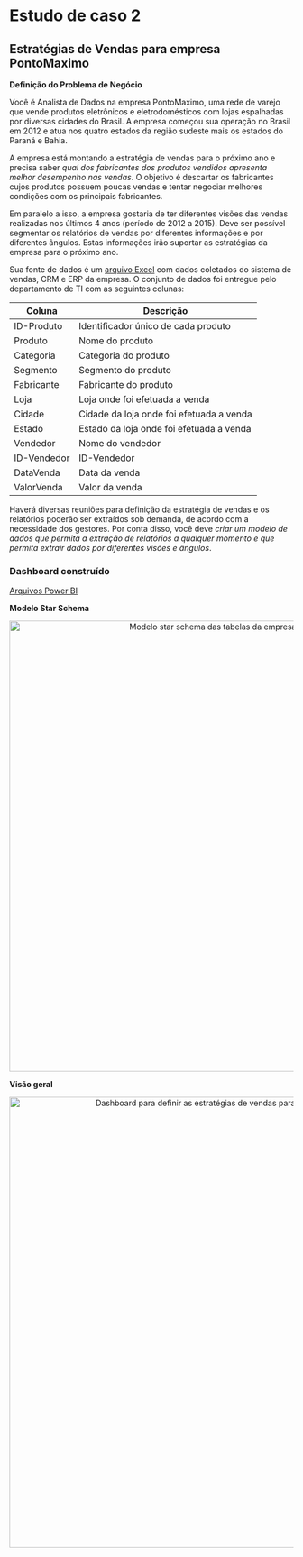 # Estudo de caso 2
## Estratégias de Vendas para empresa PontoMaximo

**Definição do Problema de Negócio**

Você  é  Analista  de  Dados  na  empresa PontoMaximo,  uma rede  de  varejo  que  vende produtos eletrônicos e eletrodomésticos com lojas espalhadas por diversas cidades do Brasil. A empresa começou sua operação no Brasil em 2012 e atua nos quatro estados da região sudeste mais os estados do Paraná e Bahia.

A empresa está montando a estratégia de vendas para o próximo ano e precisa saber *qual  dos  fabricantes  dos  produtos  vendidos  apresenta  melhor  desempenho  nas  vendas*.  O objetivo é descartar os fabricantes cujos produtos possuem poucas vendas e tentar negociar melhores condições com os principais fabricantes.

Em paralelo a isso, a empresa gostaria de ter diferentes visões das vendas realizadas nos últimos 4 anos (período de 2012 a 2015). Deve ser possível segmentar os relatórios de vendas por  diferentes  informações  e  por  diferentes  ângulos.  Estas  informações  irão  suportar  as estratégias da empresa para o próximo ano.

Sua fonte de dados é um [arquivo Excel](https://github.com/luizabizoni/power-bi-studies/blob/master/dsa-cap-03/Vendas.xlsx) com dados coletados do sistema de vendas, CRM e ERP da empresa. O conjunto de dados foi entregue pelo departamento de TI com as seguintes colunas:

Coluna   | Descrição
--- | ---
ID-Produto | Identificador único de cada produto
Produto | Nome do produto
Categoria | Categoria do produto
Segmento | Segmento do produto
Fabricante | Fabricante do produto
Loja | Loja onde foi efetuada a venda
Cidade | Cidade da loja onde foi efetuada a venda
Estado | Estado da loja onde foi efetuada a venda
Vendedor | Nome do vendedor
ID-Vendedor | ID-Vendedor
DataVenda | Data da venda
ValorVenda | Valor da venda

Haverá diversas reuniões para definição da estratégia de vendas e os relatórios poderão ser extraídos sob demanda, de acordo com a necessidade dos gestores. Por conta disso, você deve *criar um modelo de dados que permita a extração de relatórios a qualquer momento e que permita extrair dados por diferentes visões e ângulos*.

### Dashboard construído

[Arquivos Power BI](https://github.com/luizabizoni/power-bi-studies/blob/master/dsa-cap-03/estudo_02.pbix)

**Modelo Star Schema**

<center><img src="https://github.com/luizabizoni/power-bi-studies/blob/master/dsa-cap-03/dashboard_estudo_02.PNG" alt ="Modelo star schema das tabelas da empresa PontoMaximo" width="800"></center>

**Visão geral**

<center><img src="https://github.com/luizabizoni/power-bi-studies/blob/master/dsa-cap-03/dashboard_estudo_02_02.PNG" alt ="Dashboard para definir as estratégias de vendas para empresa PontoMaximo" width="800"></center>
